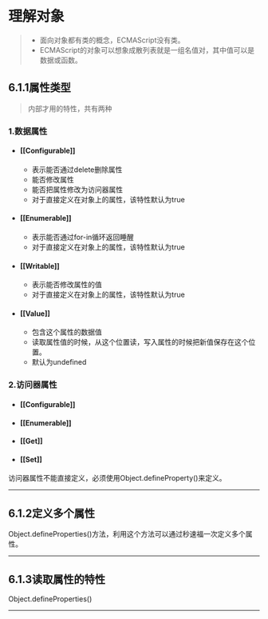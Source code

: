 # 理解对象
> - 面向对象都有类的概念，ECMAScript没有类。
> - ECMAScript的对象可以想象成散列表就是一组名值对，其中值可以是数据或函数。


## 6.1.1属性类型
> 内部才用的特性，共有两种

### 1.数据属性
- #### [[Configurable]]
   - 表示能否通过delete删除属性
   - 能否修改属性
   - 能否把属性修改为访问器属性
   - 对于直接定义在对象上的属性，该特性默认为true

- #### [[Enumerable]]
   - 表示能否通过for-in循环返回睡醒
   - 对于直接定义在对象上的属性，该特性默认为true

- #### [[Writable]]
   - 表示能否修改属性的值
   - 对于直接定义在对象上的属性，该特性默认为true

- #### [[Value]]
   - 包含这个属性的数据值
   - 读取属性值的时候，从这个位置读，写入属性的时候把新值保存在这个位置。
   - 默认为undefined 


### 2.访问器属性
- #### [[Configurable]]
- #### [[Enumerable]]
- #### [[Get]]
- #### [[Set]]

访问器属性不能直接定义，必须使用Object.defineProperty()来定义。 

---

## 6.1.2定义多个属性

Object.defineProperties()方法，利用这个方法可以通过秒速福一次定义多个属性。

---

## 6.1.3读取属性的特性
Object.defineProperties()

---